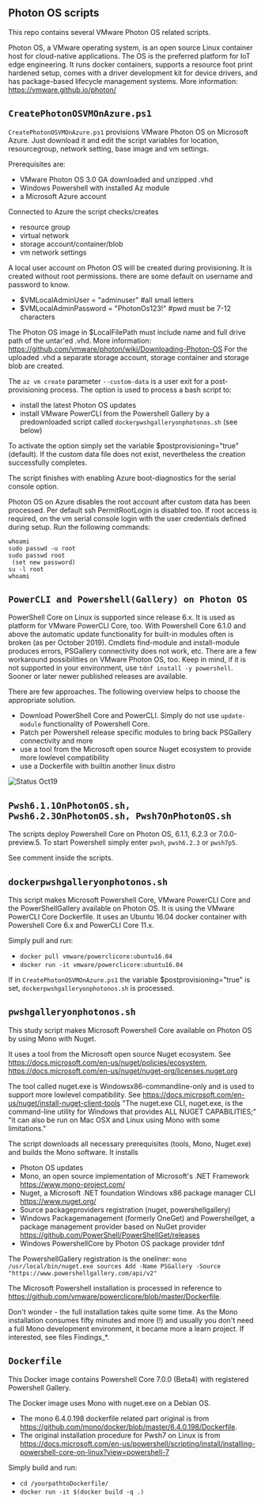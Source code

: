 Photon OS scripts
-
This repo contains several VMware Photon OS related scripts.

Photon OS, a VMware operating system,  is an open source Linux container host for cloud-native applications. The OS is the preferred platform for IoT edge engineering. It runs docker containers, supports a resource foot print hardened setup, comes with a driver development kit for device drivers, and has package-based lifecycle management systems.
More information: https://vmware.github.io/photon/

```CreatePhotonOSVMOnAzure.ps1```
-
```CreatePhotonOSVMOnAzure.ps1``` provisions VMware Photon OS on Microsoft Azure. Just download it and edit the script variables for location, resourcegroup, network setting, base image and vm settings.

Prerequisites are:
- VMware Photon OS 3.0 GA downloaded and unzipped .vhd
- Windows Powershell with installed Az module
- a Microsoft Azure account

Connected to Azure the script checks/creates
- resource group
- virtual network
- storage account/container/blob
- vm network settings

A local user account on Photon OS will be created during provisioning. It is created without root permissions. there are some default on username and password to know.
- $VMLocalAdminUser = "adminuser" #all small letters
- $VMLocalAdminPassword = "PhotonOs123!" #pwd must be 7-12 characters

The Photon OS image in $LocalFilePath must include name and full drive path of the untar'ed .vhd.
More information: https://github.com/vmware/photon/wiki/Downloading-Photon-OS
For the uploaded .vhd a separate storage account, storage container and storage blob are created.

The ```az vm create``` parameter ```--custom-data``` is a user exit for a post-provisioning process. The option is used to process a bash script to:
- install the latest Photon OS updates
- install VMware PowerCLI from the Powershell Gallery by a predownloaded script called ```dockerpwshgalleryonphotonos.sh``` (see below)

To activate the option simply set the variable $postprovisioning="true" (default). If the custom data file does not exist, nevertheless the creation successfully completes.

The script finishes with enabling Azure boot-diagnostics for the serial console option.

Photon OS on Azure disables the root account after custom data has been processed. Per default ssh PermitRootLogin is disabled too.
If root access is required, on the vm serial console login with the user credentials defined during setup. Run the following commands:
```
whoami
sudo passwd -u root
sudo passwd root
 (set new password)
su -l root
whoami
```

```PowerCLI and Powershell(Gallery) on Photon OS```
-
PowerShell Core on Linux is supported since release 6.x. It is used as platform for VMware PowerCLI Core, too.
With Powershell Core 6.1.0 and above the automatic update functionality for built-in modules often is broken (as per October 2019).
Cmdlets find-module and install-module produces errors, PSGallery connectivity does not work, etc.
There are a few workaround possibilities on VMware Photon OS, too. Keep in mind, if it is not supported in your environment, use ```tdnf install -y powershell```. Sooner or later newer published releases are available.

There are few approaches. The following overview helps to choose the appropriate solution.
- Download PowerShell Core and PowerCLI. Simply do not use ```update-module``` functionality of Powershell Core.
- Patch per Powershell release specific modules to bring back PSGallery connectivity and more
- use a tool from the Microsoft open source Nuget ecosystem to provide more lowlevel compatibility
- use a Dockerfile with builtin another linux distro

![Status Oct19](https://github.com/dcasota/photonos-scripts/blob/master/Status_Oct19.png)

```Pwsh6.1.1OnPhotonOS.sh, Pwsh6.2.3OnPhotonOS.sh, Pwsh7OnPhotonOS.sh```
-
The scripts deploy Powershell Core on Photon OS,  6.1.1, 6.2.3 or 7.0.0-preview.5. To start Powershell simply enter ```pwsh```, ```pwsh6.2.3``` or ```pwsh7p5```.

See comment inside the scripts.

```dockerpwshgalleryonphotonos.sh```
-
This script makes Microsoft Powershell Core, VMware PowerCLI Core and the PowerShellGallery available on Photon OS.
It is using the VMware PowerCLI Core Dockerfile. It uses an Ubuntu 16.04 docker container with Powershell Core 6.x and PowerCLI Core 11.x.

Simply pull and run:
- ```docker pull vmware/powerclicore:ubuntu16.04```
- ```docker run -it vmware/powerclicore:ubuntu16.04```

If in ```CreatePhotonOSVMOnAzure.ps1``` the variable $postprovisioning="true" is set, ```dockerpwshgalleryonphotonos.sh``` is processed.

```pwshgalleryonphotonos.sh```
-
This study script makes Microsoft Powershell Core available on Photon OS by using Mono with Nuget.

It uses a tool from the Microsoft open source Nuget ecosystem.
See https://docs.microsoft.com/en-us/nuget/policies/ecosystem, https://docs.microsoft.com/en-us/nuget/nuget-org/licenses.nuget.org

The tool called nuget.exe is Windowsx86-commandline-only and is used to support more lowlevel compatibility. See https://docs.microsoft.com/en-us/nuget/install-nuget-client-tools
"The nuget.exe CLI, nuget.exe, is the command-line utility for Windows that provides ALL NUGET CAPABILITIES;"
"it can also be run on Mac OSX and Linux using Mono with some limitations."

The script downloads all necessary prerequisites (tools, Mono, Nuget.exe) and builds the Mono software. It installs
- Photon OS updates
- Mono, an open source implementation of Microsoft's .NET Framework https://www.mono-project.com/
- Nuget, a Microsoft .NET foundation Windows x86 package manager CLI https://www.nuget.org/
- Source packageproviders registration (nuget, powershellgallery)
- Windows Packagemanagement (formerly OneGet) and Powershellget, a package management provider based on NuGet provider https://github.com/PowerShell/PowerShellGet/releases
- Windows PowershellCore by Photon OS package provider tdnf

The PowershellGallery registration is the oneliner:
```mono /usr/local/bin/nuget.exe sources Add -Name PSGallery -Source "https://www.powershellgallery.com/api/v2"```

The Microsoft Powershell installation is processed in reference to https://github.com/vmware/powerclicore/blob/master/Dockerfile.

Don't wonder - the full installation takes quite some time. As the Mono installation consumes fifty minutes and more (!) and usually you don't need a full Mono development environment, it became more a learn project. If interested, see files Findings_*.

```Dockerfile```
-
This Docker image contains Powershell Core 7.0.0 (Beta4) with registered Powershell Gallery.

The Docker image uses Mono with nuget.exe on a Debian OS.
- The mono 6.4.0.198 dockerfile related part original is from https://github.com/mono/docker/blob/master/6.4.0.198/Dockerfile.
- The original installation procedure for Pwsh7 on Linux is from https://docs.microsoft.com/en-us/powershell/scripting/install/installing-powershell-core-on-linux?view=powershell-7

Simply build and run:
- ```cd /yourpathtoDockerfile/```
- ```docker run -it $(docker build -q .)```

